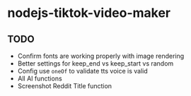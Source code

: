 # nodejs-tiktok-video-maker

## TODO
 - Confirm fonts are working properly with image rendering
 - Better settings for keep_end vs keep_start vs random
 - Config use `oneOf` to validate tts voice is valid
 - All AI functions
 - Screenshot Reddit Title function